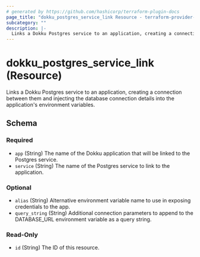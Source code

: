 ```yaml
---
# generated by https://github.com/hashicorp/terraform-plugin-docs
page_title: "dokku_postgres_service_link Resource - terraform-provider-dokku"
subcategory: ""
description: |-
  Links a Dokku Postgres service to an application, creating a connection between them and injecting the database connection details into the application's environment variables.
---
```


# dokku_postgres_service_link (Resource)

Links a Dokku Postgres service to an application, creating a connection between them and injecting the database connection details into the application's environment variables.



<!-- schema generated by tfplugindocs -->
## Schema

### Required

- `app` (String) The name of the Dokku application that will be linked to the Postgres service.
- `service` (String) The name of the Postgres service to link to the application.

### Optional

- `alias` (String) Alternative environment variable name to use in exposing credentials to the app.
- `query_string` (String) Additional connection parameters to append to the DATABASE_URL environment variable as a query string.

### Read-Only

- `id` (String) The ID of this resource.
